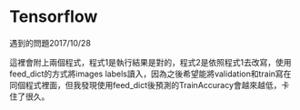 # Tensorflow
遇到的問題2017/10/28

這裡會附上兩個程式，程式1是執行結果是對的，程式2是依照程式1去改寫，使用feed_dict的方式將images labels讀入，因為之後希望能將validation和train寫在同個程式裡面，但我發現使用feed_dict後預測的TrainAccuracy會越來越低，卡住了很久。
